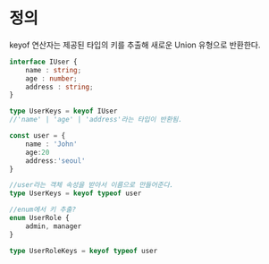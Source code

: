 
# 정의
keyof 연산자는 제공된 타입의 키를 추출해 새로운 Union 유형으로 반환한다.  

```typescript
interface IUser {
	name : string;
	age : number;
	address : string;
}

type UserKeys = keyof IUser
//'name' | 'age' | 'address'라는 타입이 반환됨.

const user = {
	name : 'John'
	age:20
	address:'seoul'
}

//user라는 객체 속성을 받아서 이름으로 만들어준다.
type UserKeys = keyof typeof user

//enum에서 키 추출?
enum UserRole {
	admin, manager
}

type UserRoleKeys = keyof typeof user

```
